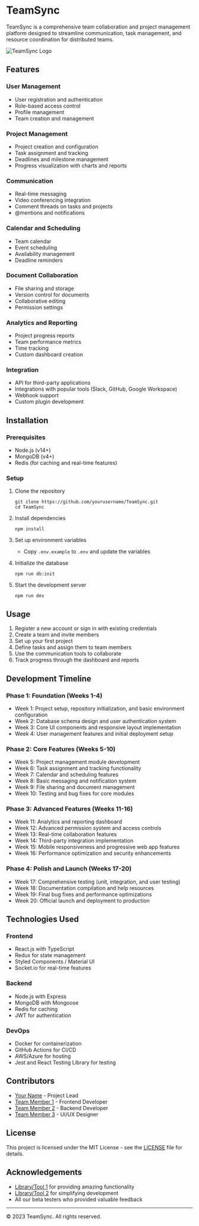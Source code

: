 # TeamSync

TeamSync is a comprehensive team collaboration and project management platform designed to streamline communication, task management, and resource coordination for distributed teams.

![TeamSync Logo](./assets/images/teamsync-logo.png)

## Features

### User Management
- User registration and authentication
- Role-based access control
- Profile management
- Team creation and management

### Project Management
- Project creation and configuration
- Task assignment and tracking
- Deadlines and milestone management
- Progress visualization with charts and reports

### Communication
- Real-time messaging
- Video conferencing integration
- Comment threads on tasks and projects
- @mentions and notifications

### Calendar and Scheduling
- Team calendar
- Event scheduling
- Availability management
- Deadline reminders

### Document Collaboration
- File sharing and storage
- Version control for documents
- Collaborative editing
- Permission settings

### Analytics and Reporting
- Project progress reports
- Team performance metrics
- Time tracking
- Custom dashboard creation

### Integration
- API for third-party applications
- Integrations with popular tools (Slack, GitHub, Google Workspace)
- Webhook support
- Custom plugin development

## Installation

### Prerequisites
- Node.js (v14+)
- MongoDB (v4+)
- Redis (for caching and real-time features)

### Setup
1. Clone the repository
   ```
   git clone https://github.com/yourusername/TeamSync.git
   cd TeamSync
   ```

2. Install dependencies
   ```
   npm install
   ```

3. Set up environment variables
   - Copy `.env.example` to `.env` and update the variables

4. Initialize the database
   ```
   npm run db:init
   ```

5. Start the development server
   ```
   npm run dev
   ```

## Usage

1. Register a new account or sign in with existing credentials
2. Create a team and invite members
3. Set up your first project
4. Define tasks and assign them to team members
5. Use the communication tools to collaborate
6. Track progress through the dashboard and reports

## Development Timeline

### Phase 1: Foundation (Weeks 1-4)
- Week 1: Project setup, repository initialization, and basic environment configuration
- Week 2: Database schema design and user authentication system
- Week 3: Core UI components and responsive layout implementation
- Week 4: User management features and initial deployment setup

### Phase 2: Core Features (Weeks 5-10)
- Week 5: Project management module development
- Week 6: Task assignment and tracking functionality
- Week 7: Calendar and scheduling features
- Week 8: Basic messaging and notification system
- Week 9: File sharing and document management
- Week 10: Testing and bug fixes for core modules

### Phase 3: Advanced Features (Weeks 11-16)
- Week 11: Analytics and reporting dashboard
- Week 12: Advanced permission system and access controls
- Week 13: Real-time collaboration features
- Week 14: Third-party integration implementation
- Week 15: Mobile responsiveness and progressive web app features
- Week 16: Performance optimization and security enhancements

### Phase 4: Polish and Launch (Weeks 17-20)
- Week 17: Comprehensive testing (unit, integration, and user testing)
- Week 18: Documentation compilation and help resources
- Week 19: Final bug fixes and performance optimizations
- Week 20: Official launch and deployment to production

## Technologies Used

### Frontend
- React.js with TypeScript
- Redux for state management
- Styled Components / Material UI
- Socket.io for real-time features

### Backend
- Node.js with Express
- MongoDB with Mongoose
- Redis for caching
- JWT for authentication

### DevOps
- Docker for containerization
- GitHub Actions for CI/CD
- AWS/Azure for hosting
- Jest and React Testing Library for testing

## Contributors

- [Your Name](https://github.com/yourusername) - Project Lead
- [Team Member 1](https://github.com/teammember1) - Frontend Developer
- [Team Member 2](https://github.com/teammember2) - Backend Developer
- [Team Member 3](https://github.com/teammember3) - UI/UX Designer

## License

This project is licensed under the MIT License - see the [LICENSE](LICENSE) file for details.

## Acknowledgements

- [Library/Tool 1](https://example.com) for providing amazing functionality
- [Library/Tool 2](https://example.com) for simplifying development
- All our beta testers who provided valuable feedback

---

© 2023 TeamSync. All rights reserved.
